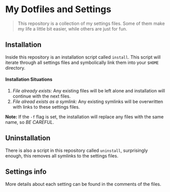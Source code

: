 # My Dotfiles and Settings

> This repository is a collection of my settings files.  Some of them make my life a little bit easier, while others are just for fun.

## Installation

Inside this repository is an installation script called `install`.  This script will iterate through all settings files and symbolically link them into your `$HOME` directory.

#### Installation Situations

1. *File already exists:* Any existing files will be left alone and installation will continue with the next files.
2. *File alread exists as a symlink:* Any existing symlinks will be overwritten with links to these settings files.

**Note:** If the `-f` flag is set, the installation will replace any files with the same name, so *BE CAREFUL*.

## Uninstallation

There is also a script in this repository called `uninstall`, surprisingly enough, this removes all symlinks to the settings files.

## Settings info

More details about each setting can be found in the comments of the files.